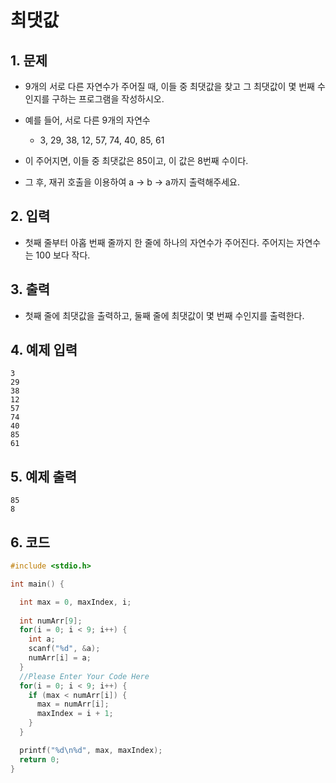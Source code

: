 # 최댓값

## 1. 문제
- 9개의 서로 다른 자연수가 주어질 때, 이들 중 최댓값을 찾고 그 최댓값이 몇 번째 수인지를 구하는 프로그램을 작성하시오.
- 예를 들어, 서로 다른 9개의 자연수 
  - 3, 29, 38, 12, 57, 74, 40, 85, 61

- 이 주어지면, 이들 중 최댓값은 85이고, 이 값은 8번째 수이다.
- 그 후, 재귀 호출을 이용하여 a -> b -> a까지 출력해주세요.

## 2. 입력
- 첫째 줄부터 아홉 번째 줄까지 한 줄에 하나의 자연수가 주어진다. 주어지는 자연수는 100 보다 작다.

## 3. 출력
- 첫째 줄에 최댓값을 출력하고, 둘째 줄에 최댓값이 몇 번째 수인지를 출력한다.

## 4. 예제 입력
```
3
29
38
12
57
74
40
85
61
```

## 5. 예제 출력
```
85
8
```

## 6. 코드

```c++
#include <stdio.h>

int main() {

  int max = 0, maxIndex, i;
  
  int numArr[9];
  for(i = 0; i < 9; i++) {
    int a;
    scanf("%d", &a);
    numArr[i] = a;
  }
  //Please Enter Your Code Here
  for(i = 0; i < 9; i++) {
    if (max < numArr[i]) {
      max = numArr[i];
      maxIndex = i + 1;
    }
  }

  printf("%d\n%d", max, maxIndex);
  return 0;
}
```
